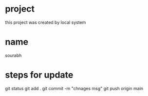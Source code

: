 # project

this project was created by local system

# name
sourabh

# steps for update 

git status
git add .
git commit -m "chnages msg"
git push origin main